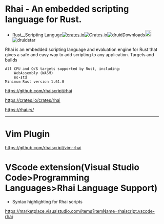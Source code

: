 #  Rhai - An embedded scripting language for Rust.

- Rust__Scripting Languge[![crates.io](https://img.shields.io/crates/v/rhai.svg)](https://crates.io/crates/rhai)![Crates.io](https://img.shields.io/crates/l/rhai)![druidDownloads](https://img.shields.io/crates/d/rhai.svg)<a href="https://github.com/rhaiscript/rhai"><img alt="githubicon" width="20px" src="https://user-images.githubusercontent.com/67513038/218287708-001511d7-1cce-42d3-92d2-4a61193b38f0.png" /></a>
![druidstar](https://img.shields.io/github/stars/rhaiscript/rhai.svg)

Rhai is an embedded scripting language and evaluation engine for Rust that gives a safe and easy way to add scripting to any application.
Targets and builds

    All CPU and O/S targets supported by Rust, including:
        WebAssembly (WASM)
        no-std
    Minimum Rust version 1.61.0
    

https://github.com/rhaiscript/rhai

https://crates.io/crates/rhai

https://rhai.rs/

<hr>

# Vim Plugin

https://github.com/rhaiscript/vim-rhai

# VScode extension(Visual Studio Code>Programming Languages>Rhai Language Support)

- Syntax highlighting for Rhai scripts

https://marketplace.visualstudio.com/items?itemName=rhaiscript.vscode-rhai
